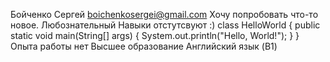 Бойченко Сергей
boichenkosergei@gmail.com
Хочу попробовать что-то новое. Любознательный
Навыки отстутсвуют :)
class HelloWorld {
    public static void main(String[] args) {
        System.out.println("Hello, World!"); 
    }
}
Опыта работы нет
Высшее образование
Английский язык (B1)
